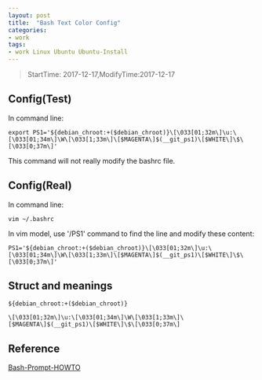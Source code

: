 ```yaml
---
layout: post
title:  "Bash Text Color Config"
categories:
- work
tags:
- work Linux Ubuntu Ubuntu-Install
---
```


> StartTime: 2017-12-17,ModifyTime:2017-12-17

<!---more--->

## Config(Test)
In command line:

```
export PS1='${debian_chroot:+($debian_chroot)}\[\033[01;32m\]\u:\[\033[01;34m\]\W\[\033[1;33m\]\[$MAGENTA\]$(__git_ps1)\[$WHITE\]\$\[\033[0;37m\]'
```

This command will not really modify the bashrc file.

## Config(Real)
In command line:
```
vim ~/.bashrc
```
In vim model, use '/PS1' command to find the line and modify these content:
```
PS1='${debian_chroot:+($debian_chroot)}\[\033[01;32m\]\u:\[\033[01;34m\]\W\[\033[1;33m\]\[$MAGENTA\]$(__git_ps1)\[$WHITE\]\$\[\033[0;37m\]'
```

## Struct and meanings
```
${debian_chroot:+($debian_chroot)}

```

```
\[\033[01;32m\]\u:\[\033[01;34m\]\W\[\033[1;33m\]\[$MAGENTA\]$(__git_ps1)\[$WHITE\]\$\[\033[0;37m\]
```

## Reference
[Bash-Prompt-HOWTO](http://tldp.org/HOWTO/Bash-Prompt-HOWTO/x329.html)
